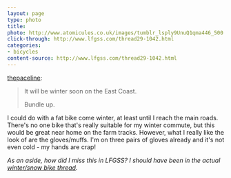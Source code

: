 ```yaml
---
layout: page
type: photo
title: 
photo: http://www.atomicules.co.uk/images/tumblr_lsply9UnuQ1qma446_500.jpg
click-through: http://www.lfgss.com/thread29-1042.html
categories: 
- bicycles
content-source: http://www.lfgss.com/thread29-1042.html
---
```

<p><a href="http://www.the-paceline.com/post/11147402090" class="tumblr_blog">thepaceline</a>:</p>

<blockquote><p>It will be winter soon on the East Coast.</p>
<p>Bundle up.</p></blockquote>

I could do with a fat bike come winter, at least until I reach the main roads. There's no one bike that's really suitable for my winter commute, but this would be great near home on the farm tracks. However, what I really like the look of are the gloves/muffs. I'm on three pairs of gloves already and it's not even cold - my hands are crap!

_As an aside, how did I miss this in LFGSS? I should have been in the actual [winter/snow bike thread](http://www.lfgss.com/newpostinthread55633.html)._
